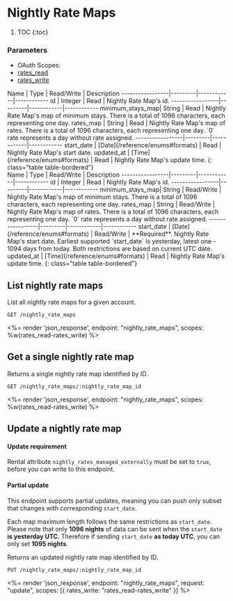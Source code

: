 # Nightly Rate Maps

1. TOC
{:toc}

### Parameters
<ul class="nav nav-pills" role="tablist">
  <li class="disabled"><a>OAuth Scopes:</a></li>
  <li class="active"><a href="#rates_read" role="tab" data-toggle="pill">rates_read</a></li>
  <li><a href="#rates_write" role="tab" data-toggle="pill">rates_write</a></li>
</ul>
<div class="tab-content" markdown="1">
  <div class="tab-pane active" id="rates_read" markdown="1">
Name             | Type    | Read/Write | Description
-----------------|---------|------------|------------
id               | Integer | Read       | Nightly Rate Map's id.
-----------------|---------|------------|------------
minimum_stays_map| String  | Read       | Nightly Rate Map's map of minimum stays. There is a total of 1096 characters, each representing one day.
rates_map        | String  | Read       | Nightly Rate Map's map of rates. There is a total of 1096 characters, each representing one day. `0` rate represents a day without rate assigned.
-----------------|---------|------------|------------
start_date       | [Date](/reference/enums#formats) | Read       | Nightly Rate Map's start date.
updated_at       | [Time](/reference/enums#formats) | Read       | Nightly Rate Map's update time.
{: class="table table-bordered"}
  </div>
  <div class="tab-pane" id="rates_write" markdown="1">
Name             | Type    | Read/Write | Description
-----------------|---------|------------|------------
id               | Integer | Read       | Nightly Rate Map's id.
-----------------|---------|------------|------------
minimum_stays_map| String  | Read/Write | Nightly Rate Map's map of minimum stays. There is a total of 1096 characters, each representing one day.
rates_map        | String  | Read/Write | Nightly Rate Map's map of rates. There is a total of 1096 characters, each representing one day. `0` rate represents a day without rate assigned.
-----------------|---------|------------|------------
start_date       | [Date](/reference/enums#formats) | Read/Write | **Required**. Nightly Rate Map's start date. Earliest supported `start_date` is yesterday, latest one - 1094 days from today. Both restrictions are based on current UTC date.
updated_at       | [Time](/reference/enums#formats) | Read       | Nightly Rate Map's update time.
{: class="table table-bordered"}
  </div>
</div>

## List nightly rate maps

List all nightly rate maps for a given account.

~~~
GET /nightly_rate_maps
~~~

<%= render 'json_response', endpoint: "nightly_rate_maps", scopes: %w(rates_read-rates_write) %>

## Get a single nightly rate map

Returns a single nightly rate map identified by ID.

~~~
GET /nightly_rate_maps/:nightly_rate_map_id
~~~

<%= render 'json_response', endpoint: "nightly_rate_maps", scopes: %w(rates_read-rates_write) %>

## Update a nightly rate map

<div class="callout callout-info">
  <h4>Update requirement</h4>
  <p>Rental attribute <code>nightly_rates_managed_externally</code> must be set to <code>true</code>, before you can write to this endpoint.</p>
</div>
<div class="callout callout-info">
  <h4>Partial update</h4>
  <p>This endpoint supports partial updates, meaning you can push only subset that changes with corresponding <code>start_date</code>.</p>
  <p>Each map maximum length follows the same restrictions as <code>start_date</code>. Please note that only <strong>1096 nights</strong> of data can be sent when the <code>start_date</code> <strong>is yesterday UTC</strong>. Therefore if sending <code>start_date</code> <strong>as today UTC</strong>, you can only set <strong>1095 nights</strong>.</p>
</div>

Returns an updated nightly rate map identified by ID.

~~~
PUT /nightly_rate_maps/:nightly_rate_map_id
~~~

<%= render 'json_response', endpoint: "nightly_rate_maps", request: "update",
  scopes: [{ rates_write: "rates_read-rates_write" }] %>
